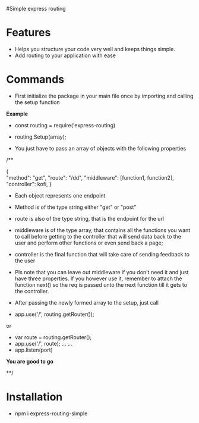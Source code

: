 #Simple express routing


# Features

* Helps you structure your code very well and keeps things simple.
* Add routing to your application with ease

# Commands

- First initialize the package in your main file once by importing and calling the setup function

**Example**
- const routing  = require('express-routing)
- routing.Setup(array);


-  You just have to pass an array of objects with the following properties

/**

{   
    "method": "get",
    "route": "/dd",
    "middleware": [function1, function2],
    "controller": kofi,
}

- Each object represents one endpoint

- Method is of the type string either "get" or "post"
- route is also of the type string, that is the endpoint for the url
- middleware is of the type array, that contains all the functions you want to call before getting to the controller that will send data back to the user and perform other functions or even send back a page;
- controller is the final function that will take care of sending feedback to the user

- Pls note that you can leave out middleware if you don't need it and just have three properties. If you however use it, remember to attach the function next() so the req is passed unto the next function till it gets to the controller.

- After passing the newly formed array to the setup, just call

- app.use('/', routing.getRouter());

or

- var route = routing.getRouter();
- app.use('/', route);
...
...
- app.listen(port)

**You are good to go**

**/

# Installation

- npm i express-routing-simple

